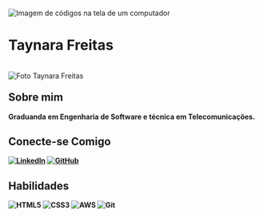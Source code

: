 <br>
<img align="center" padding="0" alt="Imagem de códigos na tela de um computador" scr="https://www.pexels.com/pt-br/foto/computador-laptop-preto-e-cinza-546819/"
>

# Taynara Freitas 
<br>
<img align="left" padding="20px" alt="Foto  Taynara Freitas" src="IMG-20230628-WA0017.jpg">
<h1> 

## Sobre mim
<b>Graduanda em Engenharia de Software e técnica em Telecomunicações.<b>

## Conecte-se Comigo
[![LinkedIn](https://img.shields.io/badge/LinkedIn-EC63A1?style=for-the-badge&logo=linkedin&logoColor=FFC0)](https://www.linkedin.com/in/taynara-freitas-5b63b6227/)
[![GitHub](https://img.shields.io/badge/GitHub-EC63A1?style=for-the-badge&logo=github&logoColor=white)](https://github.com/TaynaraFreitas)

## Habilidades

![HTML5](https://img.shields.io/badge/HTML5-EC63A1?style=for-the-badge&logo=html5&logoColor=white)
![CSS3](https://img.shields.io/badge/CSS3-EC63A1?style=for-the-badge&logo=css3&logoColor=white)
![AWS](https://img.shields.io/badge/AWS-EC63A1?style=for-the-badge&logo=amazon-aws&logoColor=white)
![Git](https://img.shields.io/badge/GIT-EC63A1?style=for-the-badge&logo=git&logoColor=white)